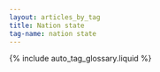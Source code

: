 ```yaml
---
layout: articles_by_tag
title: Nation state
tag-name: nation state
---
```


{% include auto_tag_glossary.liquid %}
